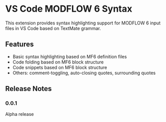 # VS Code MODFLOW 6 Syntax

This extension provides syntax highlighting support for MODFLOW 6 input files in VS Code based on TextMate grammar.

## Features

- Basic syntax highlighting based on MF6 definition files
- Code folding based on MF6 block structure
- Code snippets based on MF6 block structure
- Others: comment-toggling, auto-closing quotes, surrounding quotes

## Release Notes

### 0.0.1

Alpha release
